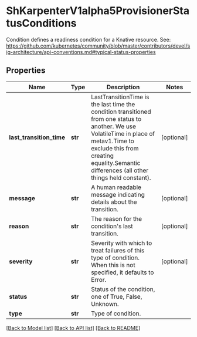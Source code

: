 # ShKarpenterV1alpha5ProvisionerStatusConditions

Condition defines a readiness condition for a Knative resource. See: https://github.com/kubernetes/community/blob/master/contributors/devel/sig-architecture/api-conventions.md#typical-status-properties
## Properties
Name | Type | Description | Notes
------------ | ------------- | ------------- | -------------
**last_transition_time** | **str** | LastTransitionTime is the last time the condition transitioned from one status to another. We use VolatileTime in place of metav1.Time to exclude this from creating equality.Semantic differences (all other things held constant). | [optional] 
**message** | **str** | A human readable message indicating details about the transition. | [optional] 
**reason** | **str** | The reason for the condition&#39;s last transition. | [optional] 
**severity** | **str** | Severity with which to treat failures of this type of condition. When this is not specified, it defaults to Error. | [optional] 
**status** | **str** | Status of the condition, one of True, False, Unknown. | 
**type** | **str** | Type of condition. | 

[[Back to Model list]](../README.md#documentation-for-models) [[Back to API list]](../README.md#documentation-for-api-endpoints) [[Back to README]](../README.md)


